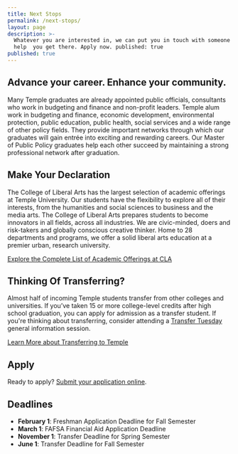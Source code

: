 ```yaml
---
title: Next Stops
permalink: /next-stops/
layout: page
description: >-
  Whatever you are interested in, we can put you in touch with someone who can
  help  you get there. Apply now. published: true
published: true
---
```

## Advance your career. Enhance your community.
Many Temple graduates are already appointed public officials, consultants who work in budgeting and finance and non-profit leaders. Temple alum work in budgeting and finance, economic development, environmental protection, public education, public health, social services and a wide range of other policy fields. They provide important networks through which our graduates will gain entrée into exciting and rewarding careers. Our Master of Public Policy graduates help each other succeed by maintaining a strong professional network after graduation.

## Make Your Declaration
The College of Liberal Arts has the largest selection of academic offerings at Temple University. Our students have the flexibility to explore all of their interests, from the humanities and social sciences to business and the media arts. The College of Liberal Arts prepares students to become innovators in all fields, across all industries. We are civic-minded, doers and risk-takers and globally conscious creative thinker. Home to 28 departments and programs, we offer a solid liberal arts education at a premier urban, research university.

[Explore the Complete List of Academic Offerings at CLA](http://www.liberalarts.temple.edu)

## Thinking Of Transferring?
Almost half of incoming Temple students transfer from other colleges and universities. If you’ve taken 15 or more college-level credits after high school graduation, you can apply for admission as a transfer student.  If you're thinking about transferring, consider attending a [Transfer Tuesday](http://admissions.temple.edu/visit/transfer-tuesday) general information session.

[Learn More about Transferring to Temple](http://admissions.temple.edu/apply/transfer-applicant)

## Apply
Ready to apply? [Submit your application online](http://admissions.temple.edu/apply).

## Deadlines
- **February 1**: Freshman Application Deadline for Fall Semester
- **March 1**: FAFSA Financial Aid Application Deadline
- **November 1**: Transfer Deadline for Spring Semester
- **June 1**: Transfer Deadline for Fall Semester

